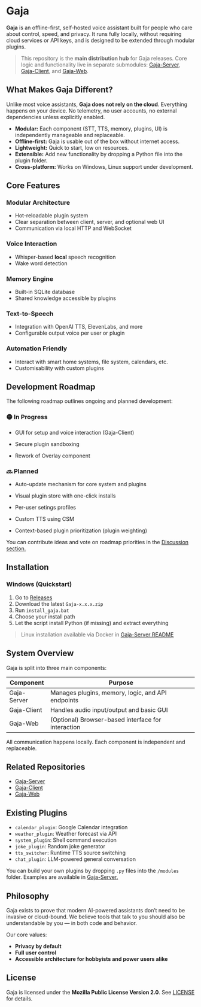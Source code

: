 # Gaja

**Gaja** is an offline-first, self-hosted voice assistant built for people who care about control, speed, and privacy.
It runs fully locally, without requiring cloud services or API keys, and is designed to be extended through modular plugins.

> This repository is the **main distribution hub** for Gaja releases. Core logic and functionality live in separate submodules:
> [Gaja-Server](https://github.com/TymekTM/Gaja-Server), [Gaja-Client](https://github.com/TymekTM/Gaja-Client), and [Gaja-Web](https://github.com/TymekTM/Gaja-Web).


## What Makes Gaja Different?

Unlike most voice assistants, **Gaja does not rely on the cloud**. Everything happens on your device. No telemetry, no user accounts, no external dependencies unless explicitly enabled.

* **Modular:** Each component (STT, TTS, memory, plugins, UI) is independently manageable and replaceable.
* **Offline-first:** Gaja is usable out of the box without internet access.
* **Lightweight:** Quick to start, low on resources.
* **Extensible:** Add new functionality by dropping a Python file into the plugin folder.
* **Cross-platform:** Works on Windows, Linux support under development.


## Core Features

### Modular Architecture

* Hot-reloadable plugin system
* Clear separation between client, server, and optional web UI
* Communication via local HTTP and WebSocket

### Voice Interaction

* Whisper-based **local** speech recognition
* Wake word detection


### Memory Engine

* Built-in SQLite database
* Shared knowledge accessible by plugins

### Text-to-Speech

* Integration with OpenAI TTS, ElevenLabs, and more
* Configurable output voice per user or plugin

### Automation Friendly

* Interact with smart home systems, file system, calendars, etc.
* Customisability with custom plugins


## Development Roadmap

The following roadmap outlines ongoing and planned development:

### 🟡 In Progress

* GUI for setup and voice interaction (Gaja-Client)

* Secure plugin sandboxing

* Rework of Overlay component 

### 🔜 Planned

* Auto-update mechanism for core system and plugins

* Visual plugin store with one-click installs

* Per-user setings profiles

* Custom TTS using CSM

* Context-based plugin prioritization (plugin weighting)

You can contribute ideas and vote on roadmap priorities in the [Discussion section](https://github.com/TymekTM/Gaja/discussions)[.](https://github.com/TymekTM/Gaja/discussions)


## Installation

### Windows (Quickstart)

1. Go to [Releases](https://github.com/TymekTM/Gaja/releases)
2. Download the latest `Gaja-x.x.x.zip`
3. Run `install_gaja.bat`
4. Choose your install path
5. Let the script install Python (if missing) and extract everything

> Linux installation available via Docker in [Gaja-Server README](https://github.com/TymekTM/Gaja-Server)


## System Overview

Gaja is split into three main components:

| Component   | Purpose                                            |
| ----------- | -------------------------------------------------- |
| Gaja-Server | Manages plugins, memory, logic, and API endpoints  |
| Gaja-Client | Handles audio input/output and basic GUI           |
| Gaja-Web    | (Optional) Browser-based interface for interaction |

All communication happens locally. Each component is independent and replaceable.


## Related Repositories

* [Gaja-Server](https://github.com/TymekTM/Gaja-Server)
* [Gaja-Client](https://github.com/TymekTM/Gaja-Client)
* [Gaja-Web](https://github.com/TymekTM/Gaja-Web)


## Existing Plugins

* `calendar_plugin`: Google Calendar integration
* `weather_plugin`: Weather forecast via API
* `system_plugin`: Shell command execution
* `joke_plugin`: Random joke generator
* `tts_switcher`: Runtime TTS source switching
* `chat_plugin`: LLM-powered general conversation

You can build your own plugins by dropping `.py` files into the `/modules` folder. Examples are available in [Gaja-Server](https://github.com/TymekTM/Gaja-Server/tree/main/modules)[.](https://github.com/TymekTM/Gaja-Server/tree/main/modules)


## Philosophy

Gaja exists to prove that modern AI-powered assistants don’t need to be invasive or cloud-bound.
We believe tools that talk to you should also be understandable by you — in both code and behavior.

Our core values:

* **Privacy by default**
* **Full user control**
* **Accessible architecture for hobbyists and power users alike**

## License

Gaja is licensed under the **Mozilla Public License Version 2.0**. See [LICENSE](./LICENSE) for details.
